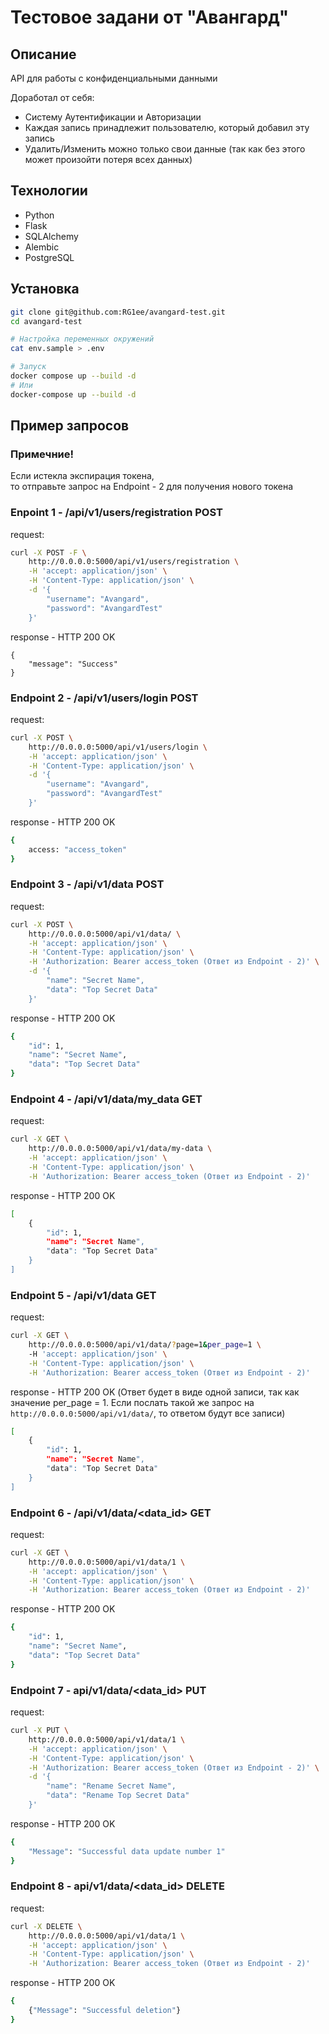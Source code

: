 # Тестовое задани от "Авангард"

## Описание
API для работы с конфиденциальными данными

Доработал от себя:
- Систему Аутентификации и Авторизации
- Каждая запись принадлежит пользователю, который добавил эту запись
- Удалить/Изменить можно только свои данные (так как без этого может произойти потеря всех данных)

## Технологии
- Python
- Flask
- SQLAlchemy
- Alembic
- PostgreSQL

## Установка
```bash
git clone git@github.com:RG1ee/avangard-test.git
cd avangard-test

# Настройка переменных окружений
cat env.sample > .env

# Запуск
docker compose up --build -d
# Или
docker-compose up --build -d
```

## Пример запросов

### Примечние!
Если истекла экспирация токена,\
то отправьте запрос на Endpoint - 2 для получения нового токена

### Enpoint 1 - /api/v1/users/registration POST
request:
```bash
curl -X POST -F \
    http://0.0.0.0:5000/api/v1/users/registration \
    -H 'accept: application/json' \
    -H 'Content-Type: application/json' \
    -d '{
        "username": "Avangard",
        "password": "AvangardTest"
    }'
```
response - HTTP 200 OK
```basj
{
    "message": "Success"
}
```

### Endpoint 2 - /api/v1/users/login POST
request:
```bash
curl -X POST \
    http://0.0.0.0:5000/api/v1/users/login \
    -H 'accept: application/json' \
    -H 'Content-Type: application/json' \
    -d '{
        "username": "Avangard",
        "password": "AvangardTest"
    }'
```
response - HTTP 200 OK
```bash
{
    access: "access_token"
}
```

### Endpoint 3 - /api/v1/data POST
request:
```bash
curl -X POST \
    http://0.0.0.0:5000/api/v1/data/ \
    -H 'accept: application/json' \
    -H 'Content-Type: application/json' \
    -H 'Authorization: Bearer access_token (Ответ из Endpoint - 2)' \
    -d '{
        "name": "Secret Name",
        "data": "Top Secret Data"
    }'
```
response - HTTP 200 OK
```bash
{
    "id": 1,
    "name": "Secret Name",
    "data": "Top Secret Data"
}
```

### Endpoint 4 - /api/v1/data/my_data GET
request:
```bash
curl -X GET \
    http://0.0.0.0:5000/api/v1/data/my-data \
    -H 'accept: application/json' \
    -H 'Content-Type: application/json' \
    -H 'Authorization: Bearer access_token (Ответ из Endpoint - 2)'
```
response - HTTP 200 OK
```bash
[
    {
        "id": 1,
        "name": "Secret Name",
        "data": "Top Secret Data"
    }
]
```

### Endpoint 5 - /api/v1/data GET
request:
```bash
curl -X GET \
    http://0.0.0.0:5000/api/v1/data/?page=1&per_page=1 \
    -H 'accept: application/json' \
    -H 'Content-Type: application/json' \
    -H 'Authorization: Bearer access_token (Ответ из Endpoint - 2)'
```
response - HTTP 200 OK (Ответ будет в виде одной записи, так как значение per_page = 1. Если послать такой же запрос на `http://0.0.0.0:5000/api/v1/data/`, то ответом будут все записи)
```bash
[
    {
        "id": 1,
        "name": "Secret Name",
        "data": "Top Secret Data"
    }
]
```

### Endpoint 6 - /api/v1/data/<data_id> GET
request:
```bash
curl -X GET \
    http://0.0.0.0:5000/api/v1/data/1 \
    -H 'accept: application/json' \
    -H 'Content-Type: application/json' \
    -H 'Authorization: Bearer access_token (Ответ из Endpoint - 2)'
```
response - HTTP 200 OK
```bash
{
    "id": 1,
    "name": "Secret Name",
    "data": "Top Secret Data"
}
```

### Endpoint 7 - api/v1/data/<data_id> PUT
request:
```bash
curl -X PUT \
    http://0.0.0.0:5000/api/v1/data/1 \
    -H 'accept: application/json' \
    -H 'Content-Type: application/json' \
    -H 'Authorization: Bearer access_token (Ответ из Endpoint - 2)' \
    -d '{
        "name": "Rename Secret Name",
        "data": "Rename Top Secret Data"
    }'
```
response - HTTP 200 OK
```bash
{
    "Message": "Successful data update number 1"
}
```

### Endpoint 8 - api/v1/data/<data_id> DELETE
request:
```bash
curl -X DELETE \
    http://0.0.0.0:5000/api/v1/data/1 \
    -H 'accept: application/json' \
    -H 'Content-Type: application/json' \
    -H 'Authorization: Bearer access_token (Ответ из Endpoint - 2)'
```
response - HTTP 200 OK
```bash
{
    {"Message": "Successful deletion"}
}
```
